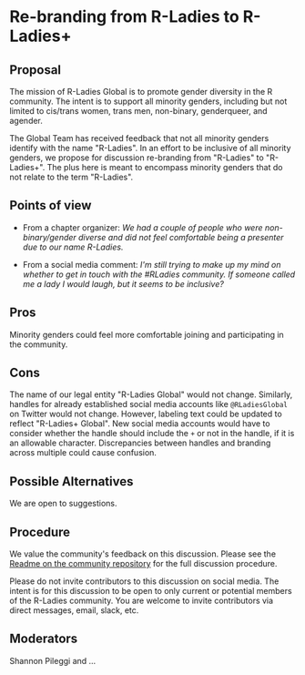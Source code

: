 # Re-branding from R-Ladies to R-Ladies+    

## Proposal

The mission of R-Ladies Global is to promote gender diversity in the R community. The
intent is to support all minority genders, including but not limited to cis/trans 
women, trans men, non-binary, genderqueer, and agender. 

The Global Team has received feedback that not all minority genders identify with
the name "R-Ladies". In an effort to be inclusive of all minority genders, we 
propose for discussion re-branding from "R-Ladies" to "R-Ladies+". The plus here 
is meant to encompass minority genders that do not relate to the term "R-Ladies".

## Points of view

* From a chapter organizer: _We had a couple of people who were non-binary/gender diverse and did not feel comfortable being a presenter due to our name R-Ladies._

* From a social media comment: _I'm still trying to make up my mind on whether to get in touch with the #RLadies community. If someone called me a lady I would laugh, but it seems to be inclusive?_

## Pros 

Minority genders could feel more comfortable joining and participating in the community.

## Cons

The name of our legal entity "R-Ladies Global" would not change. Similarly, handles for
already established social media accounts like `@RLadiesGlobal` on Twitter would not change.
However, labeling text could be updated to reflect "R-Ladies+ Global". New social
media accounts would have to consider whether the handle should include the `+` or not
in the handle, if it is an allowable character. Discrepancies between handles and branding
across multiple could cause confusion.

## Possible Alternatives

We are open to suggestions.

## Procedure

We value the community's feedback on this discussion. Please see the [Readme on the 
community repository](https://github.com/rladies/community#community-discussions) for the full discussion procedure.

Please do not invite contributors to this discussion on social media. The intent
is for this discussion to be open to only current or potential members of the 
R-Ladies community. You are welcome to invite contributors via direct messages, 
email, slack, etc.


## Moderators

Shannon Pileggi and ...



